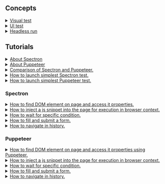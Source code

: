 ## Concepts

<details><summary><a href="./concept/VisualTest.md">
    Visual test
  </a></summary>
  Visual test ( UI test ) - that object of testing of which is visual UI instead of API.
</details>

<details><summary><a href="./concept/UiTest.md">
    UI test
  </a></summary>
  UI test ( Visual test ) - that object of testing of which is visual UI instead of API.
</details>

<details><summary><a href="./concept/HeadlessRun.md">
    Headless run
  </a></summary>
  Run of a visual application without actually showing a window on the screen.
</details>

## Tutorials

<details><summary><a href="./tutorial/AboutSpectron.md">
    About Spectron
  </a></summary>
  Spectron is a package for testing Element apps.
</details>

<details><summary><a href="./tutorial/AboutPuppeteer.md">
    About Puppeteer
  </a></summary>
  Puppeteer is a high-level NodeJs library for Chrome automation.
</details>

<details><summary><a href="./tutorial/Comparison.md">
  Comparison of Spectron and Puppeteer.
  </a></summary>
  Feature/API comparison with links to description and samples.
</details>

<details><summary><a href="./tutorial/FirstSpectronTest.md">
    How to launch simplest Spectron test.
  </a></summary>
  Write and run test that checks page title.
</details>

<details><summary><a href="./tutorial/FirstPuppeteerTest.md">
    How to launch simplest Puppeteer test.
  </a></summary>
    Write and run test that checks page title.
</details>

### Spectron

<details><summary><a href="./tutorial/ElementInteractionSpectron.md">
    How to find DOM element on page and access it properties.
  </a></summary>
  How to find DOM element on page and check value of different properties.
</details>

<details><summary><a href="./tutorial/InjectScriptSpectron.md">
    How to inject a js snippet into the page for execution in browser context.
  </a></summary>
  How to inject a snippet of JavaScript into the page for execution in browser context.
</details>

<details><summary><a href="./tutorial/WaitForConditionSpectron.md">
    How to wait for specific condition.
  </a></summary>
  How to register condition and wait until it will be fulfilled with a truthy value. 
</details>

<details><summary><a href="./tutorial/SubmitFormSpectron.md">
    How to fill and submit a form.
  </a></summary>
 How to fill input fields of a form and click submit button.
</details>

<details><summary><a href="./tutorial/NavigateHistorySpectron.md">
    How to navigate in history.
  </a></summary>
 How to move backward/forward in history and wait until page will be loaded.
</details>

### Puppeteer

<details><summary><a href="./tutorial/ElementInteractionPuppeteer.md">
    How to find DOM element on page and access it properties using Puppeteer.
  </a></summary>
  How to find DOM element on page and check value of different properties.
</details>

<details><summary><a href="./tutorial/InjectScriptPuppeteer.md">
    How to inject a js snippet into the page for execution in browser context.
  </a></summary>
  How to inject a snippet of JavaScript into the page for execution in browser context.
</details>

<details><summary><a href="./tutorial/WaitForConditionPuppeteer.md">
    How to wait for specific condition.
  </a></summary>
  How to register condition and wait until it will be fulfilled with a truthy value. 
</details>

<details><summary><a href="./tutorial/SubmitFormPuppeteer.md">
    How to fill and submit a form.
  </a></summary>
 How to fill input fields of a form and click submit button.
</details>

<details><summary><a href="./tutorial/NavigateHistoryPuppeteer.md">
    How to navigate in history.
  </a></summary>
 How to move backward/forward in history and wait until page will be loaded.
</details>

